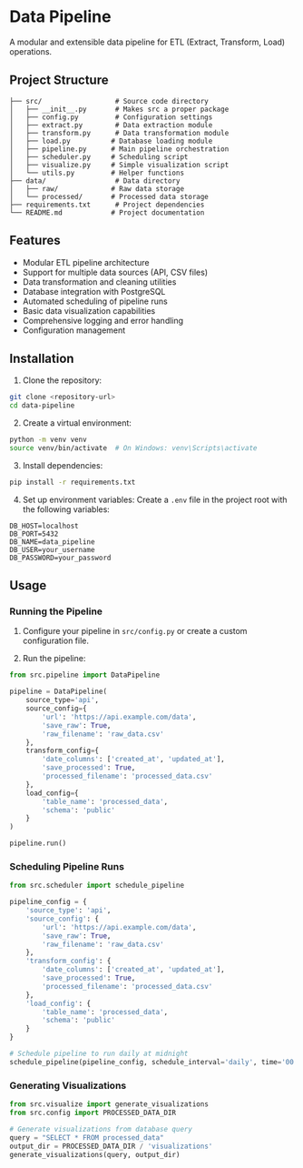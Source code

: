 # Data Pipeline

A modular and extensible data pipeline for ETL (Extract, Transform, Load) operations.

## Project Structure

```
├── src/                  # Source code directory
│   ├── __init__.py       # Makes src a proper package
│   ├── config.py         # Configuration settings
│   ├── extract.py        # Data extraction module
│   ├── transform.py      # Data transformation module
│   ├── load.py          # Database loading module
│   ├── pipeline.py      # Main pipeline orchestration
│   ├── scheduler.py     # Scheduling script
│   ├── visualize.py     # Simple visualization script
│   └── utils.py         # Helper functions
├── data/                 # Data directory
│   ├── raw/             # Raw data storage
│   └── processed/       # Processed data storage
├── requirements.txt      # Project dependencies
└── README.md            # Project documentation
```

## Features

- Modular ETL pipeline architecture
- Support for multiple data sources (API, CSV files)
- Data transformation and cleaning utilities
- Database integration with PostgreSQL
- Automated scheduling of pipeline runs
- Basic data visualization capabilities
- Comprehensive logging and error handling
- Configuration management

## Installation

1. Clone the repository:

```bash
git clone <repository-url>
cd data-pipeline
```

2. Create a virtual environment:

```bash
python -m venv venv
source venv/bin/activate  # On Windows: venv\Scripts\activate
```

3. Install dependencies:

```bash
pip install -r requirements.txt
```

4. Set up environment variables:
   Create a `.env` file in the project root with the following variables:

```
DB_HOST=localhost
DB_PORT=5432
DB_NAME=data_pipeline
DB_USER=your_username
DB_PASSWORD=your_password
```

## Usage

### Running the Pipeline

1. Configure your pipeline in `src/config.py` or create a custom configuration file.

2. Run the pipeline:

```python
from src.pipeline import DataPipeline

pipeline = DataPipeline(
    source_type='api',
    source_config={
        'url': 'https://api.example.com/data',
        'save_raw': True,
        'raw_filename': 'raw_data.csv'
    },
    transform_config={
        'date_columns': ['created_at', 'updated_at'],
        'save_processed': True,
        'processed_filename': 'processed_data.csv'
    },
    load_config={
        'table_name': 'processed_data',
        'schema': 'public'
    }
)

pipeline.run()
```

### Scheduling Pipeline Runs

```python
from src.scheduler import schedule_pipeline

pipeline_config = {
    'source_type': 'api',
    'source_config': {
        'url': 'https://api.example.com/data',
        'save_raw': True,
        'raw_filename': 'raw_data.csv'
    },
    'transform_config': {
        'date_columns': ['created_at', 'updated_at'],
        'save_processed': True,
        'processed_filename': 'processed_data.csv'
    },
    'load_config': {
        'table_name': 'processed_data',
        'schema': 'public'
    }
}

# Schedule pipeline to run daily at midnight
schedule_pipeline(pipeline_config, schedule_interval='daily', time='00:00')
```

### Generating Visualizations

```python
from src.visualize import generate_visualizations
from src.config import PROCESSED_DATA_DIR

# Generate visualizations from database query
query = "SELECT * FROM processed_data"
output_dir = PROCESSED_DATA_DIR / 'visualizations'
generate_visualizations(query, output_dir)
```
